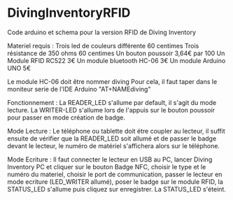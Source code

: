 # DivingInventoryRFID
Code arduino et schema pour la version RFID de Diving Inventory

Materiel requis :
Trois led de couleurs différente      60 centimes
Trois résistance de 350 ohms          60 centimes
Un bouton poussoir                    3,64€ par 100
Un Module RFID RC522                  3€
Un  module bluetooth HC-06            3€
Un module Arduino UNO                 5€

Le module HC-06 doit être nommer diving
Pour cela, il faut taper dans le moniteur serie de l'IDE Arduino "AT+NAMEdiving"


Fonctionnement :
La READER_LED s'allume par default, il s'agit du mode lecture.
La WRITER-LED s'allume lors de l'appuis sur le bouton poussoir pour passer en mode création de badge.


Mode Lecture :
Le téléphone ou tablette doit étre coupler au lecteur, il suffit ensuite de vérifier que la READER_LED soit allumé et de passer le badge devant le lecteur, le numéro de matériel s'affichera alors sur le téléphone.

Mode Ecriture :
Il faut connecter le lecteur en USB au PC, lancer Diving Inventory PC et cliquer sur le bouton Badge NFC, choisir le type et le numéro du materiel, choisir le port de communication, passer le lecteur en mode ecriture (LED_WRITER allumé), poser le badge sur le module RFID, la STATUS_LED s'allume puis cliquez sur enregistrer. La STATUS_LED s'éteint.
